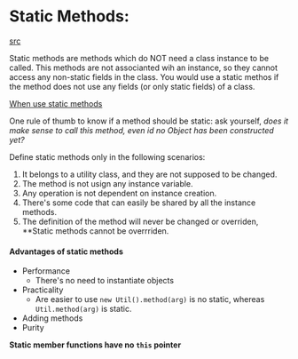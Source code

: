 # Static Methods:
[src](http://www.learncpp.com/cpp-tutorial/812-static-member-functions/)

Static methods are methods which do NOT need a class instance to be called.
This methods are not associanted wih an instance, so they cannot access any non-static fields in the class.
You would use a static methos if the method does not use any fields (or only static fields) of a class.

[When use static methods](https://stackoverflow.com/questions/2671496/java-when-to-use-static-methods)

One rule of thumb to know if a method should be static:
ask yourself, _does it make sense to call this method, even id no Object has
been constructed yet?_


Define static methods only in the following scenarios:

1. It belongs to a utility class, and they are not supposed to be changed.
2. The method is not usign any instance variable.
3. Any operation is not dependent on instance creation.
4. There's some code that can easily be shared by all the instance methods.
5. The definition of the method will never be changed or overriden, **Static methods cannot be overrriden.


#### Advantages of static methods
* Performance
  * There's no need to instantiate objects
* Practicality
  * Are easier to use `new Util().method(arg)` is no static, whereas `Util.method(arg)` is static.
* Adding methods
* Purity


**Static member functions have no `this` pointer**
